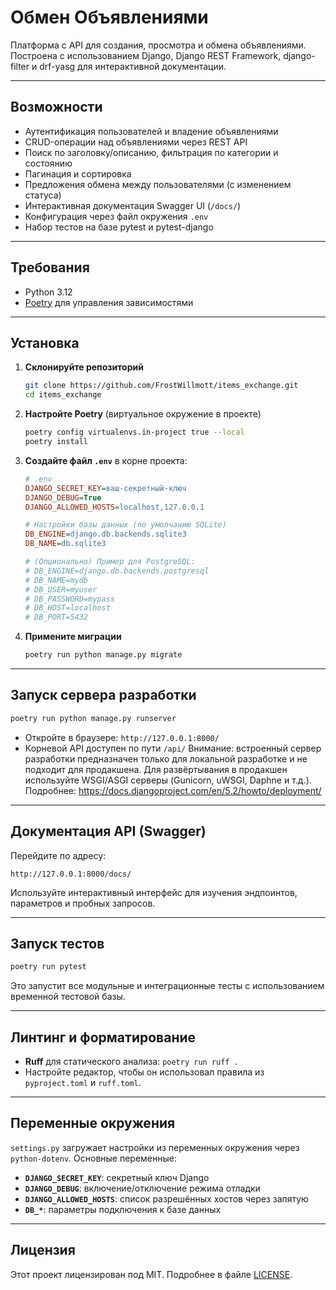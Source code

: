# Обмен Объявлениями

Платформа с API для создания, просмотра и обмена объявлениями. Построена с использованием Django, Django REST Framework, django-filter и drf-yasg для интерактивной документации.

---

## Возможности

- Аутентификация пользователей и владение объявлениями
- CRUD-операции над объявлениями через REST API
- Поиск по заголовку/описанию, фильтрация по категории и состоянию
- Пагинация и сортировка
- Предложения обмена между пользователями (с изменением статуса)
- Интерактивная документация Swagger UI (`/docs/`)
- Конфигурация через файл окружения `.env`
- Набор тестов на базе pytest и pytest-django

---

## Требования

- Python 3.12
- [Poetry](https://python-poetry.org/) для управления зависимостями

---

## Установка

1. **Склонируйте репозиторий**

   ```bash
   git clone https://github.com/FrostWillmott/items_exchange.git
   cd items_exchange
   ```

2. **Настройте Poetry** (виртуальное окружение в проекте)

   ```bash
   poetry config virtualenvs.in-project true --local
   poetry install
   ```

3. **Создайте файл `.env`** в корне проекта:

   ```ini
   # .env
   DJANGO_SECRET_KEY=ваш-секретный-ключ
   DJANGO_DEBUG=True
   DJANGO_ALLOWED_HOSTS=localhost,127.0.0.1

   # Настройки базы данных (по умолчанию SQLite)
   DB_ENGINE=django.db.backends.sqlite3
   DB_NAME=db.sqlite3

   # (Опционально) Пример для PostgreSQL:
   # DB_ENGINE=django.db.backends.postgresql
   # DB_NAME=mydb
   # DB_USER=myuser
   # DB_PASSWORD=mypass
   # DB_HOST=localhost
   # DB_PORT=5432
   ```

4. **Примените миграции**

   ```bash
   poetry run python manage.py migrate
   ```

---

## Запуск сервера разработки

```bash
poetry run python manage.py runserver
```

- Откройте в браузере: `http://127.0.0.1:8000/`
- Корневой API доступен по пути `/api/`
Внимание: встроенный сервер разработки предназначен только для локальной разработке и не подходит для продакшена.
Для развёртывания в продакшен используйте WSGI/ASGI серверы (Gunicorn, uWSGI, Daphne и т.д.).
Подробнее: https://docs.djangoproject.com/en/5.2/howto/deployment/
---

## Документация API (Swagger)

Перейдите по адресу:

```
http://127.0.0.1:8000/docs/
```

Используйте интерактивный интерфейс для изучения эндпоинтов, параметров и пробных запросов.

---

## Запуск тестов

```bash
poetry run pytest
```

Это запустит все модульные и интеграционные тесты с использованием временной тестовой базы.

---

## Линтинг и форматирование

- **Ruff** для статического анализа: `poetry run ruff .`
- Настройте редактор, чтобы он использовал правила из `pyproject.toml` и `ruff.toml`.

---

## Переменные окружения

`settings.py` загружает настройки из переменных окружения через `python-dotenv`. Основные переменные:

- **`DJANGO_SECRET_KEY`**: секретный ключ Django
- **`DJANGO_DEBUG`**: включение/отключение режима отладки
- **`DJANGO_ALLOWED_HOSTS`**: список разрешённых хостов через запятую
- **`DB_*`**: параметры подключения к базе данных

---


## Лицензия

Этот проект лицензирован под MIT. Подробнее в файле [LICENSE](LICENSE).
